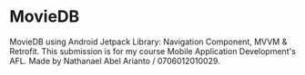 # MovieDB
MovieDB using Android Jetpack Library: Navigation Component, MVVM & Retrofit. This submission is for my course Mobile Application Development's AFL.
Made by Nathanael Abel Arianto / 0706012010029.
